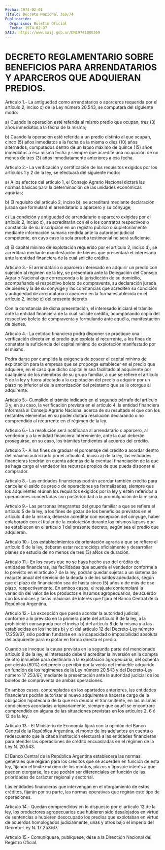 ```yaml
---
Fecha: 1974-02-01
Título: Decreto Nacional 369/74
Publicación:
  Organismo: Boletín Oficial
  Fecha: 1974-02-07
SAIJ: https://www.saij.gob.ar/DN19741000369
---
```

# DECRETO REGLAMENTARIO SOBRE BENEFICIOS PARA ARRENDATARIOS Y APARCEROS QUE ADQUIERAN PREDIOS.

<a id="1"></a>
Artículo  1.-  La  antiguedad  como  arrendatarios o aparceros requerida por el artículo 2, inciso c) de la  Ley número 20.543, se computará del siguiente modo:

a)  Cuando la operación esté referida al mismo predio  que  ocupan, tres (3) años inmediatos a la fecha de la misma;

b) Cuando  la  operación  esté referida a un predio distinto al que ocupan, cinco (5) años inmediatos  a  la  fecha  de la misma o diez (10)  años  alternados,  computados  dentro de un lapso  máximo  de quince  (15)  años  inmediatos  a esa misma  fecha  y  siempre  que acredite una ocupación de no menos  de tres (3) años inmediatamente anteriores a esa fecha.

<a id="2"></a>
Artículo 2.- La verificación y certificación de los requisitos exigidos  por  los  artículos  1  y  2  de la ley, se efectuará del siguiente modo:

a)  A  los  efectos  del  artículo 1, el Consejo  Agrario  Nacional dictará las normas básicas  para  la  determinación de las unidades económicas agrarias;

b) El requisito del artículo 2, inciso  b),  se acreditará mediante declaración jurada que formulará el arrendatario  o  aparcero  y su cónyuge;

c)  La  condición  y antiguedad de arrendatario o aparcero exigidas por  el  artículo  2, inciso  c),  se  acreditarán  con  el  o  los contratos  respectivos   o  constancia  de  su  inscripción  en  un registro  público o supletoriamente  mediante  información  sumaria rendida ante  la  autoridad  judicial  competente,  en cuyo caso la sola prueba testimonial no será suficiente.

d)  El capital mínimo de explotación requerido por el  artículo  2, inciso  d),  se  acreditará  mediante  manifestación  de bienes que presentará  el  interesado  ante la entidad financiera de  la  cual solicite crédito.

<a id="3"></a>
Artículo 3.- El arrendatario o aparcero interesado en adquirir un predio  con sujeción al régimen de la ley, se presentará ante la Delegación del  Consejo  Agrario  Nacional  que  corresponda  a  la jurisdicción  de  su domicilio, acompañando el respectivo boleto de compraventa, su declaración  jurada  de bienes y la de su cónyuge y las  constancias  que  acrediten  su  condición   y  antiguedad  de arrendatario o aparcero en la forma establecida en  el  artículo 2, inciso c) del presente decreto.

Con la constancia de dicha presentación, el interesado iniciará  el trámite  ante  la  entidad  financiera de la cual solicite crédito, acompañando  copia  del  respectivo    boleto    de  compraventa  y formulando ante aquélla, manifestación de bienes.

<a id="4"></a>
Artículo 4.- La entidad financiera podrá disponer se practique una verificación  directa en el predio que explota el recurrente, a los  fines  de constatar  la  suficiencia  del  capital  mínimo  de explotación manifestado por el mismo.

Podrá darse por  cumplida  la exigencia de poseer el capital mínimo de explotación para la empresa  que  se  proponga  establecer en el predio  que  adquiere,  en  el  caso  que  dicho  capital  le   sea facilitado  al  adquirente  por  cualquiera  de  los miembros de su grupo familiar, a que se refiere el artículo 5 de  la  ley  y fuera afectado  a  la  explotación del predio a adquirir por un plazo  no inferior al de la  amortización  del  préstamo que se le otorgue al adquirente.

<a id="5"></a>
Artículo 5.- Cumplido el trámite indicado en el segundo párrafo del  artículo  3  y,  en  su  caso,  la verificación prevista en el artículo  4,  la entidad financiera informará  al  Consejo  Agrario Nacional acerca  de su resultado el que con los restantes elementos en su poder dictará  resolución  declarando  o  no  comprendido  al recurrente en el régimen de la ley.

<a id="6"></a>
Artículo  6.-  La resolución será notificada al arrendatario o aparcero, al vendedor  y  a  la  entidad  financiera interviniente, ante  la  cual  deberán  proseguirse,  en  su  caso,  los  trámites tendientes al acuerdo del crédito.

<a id="7"></a>
Artículo 7.- A los fines de graduar el porcentaje del crédito a acordar  dentro  del máximo autorizado por el artículo 4, inciso a) de la ley, las entidades  financieras  tendrán  en cuenta además de la eventual financiación de la que se haga cargo  el  vendedor  los recursos propios de que pueda disponer el comprador.

<a id="8"></a>
Artículo  8.- Las entidades financieras podrán acordar también crédito  para  cancelar  el  saldo  de  precio  de  operaciones  ya formalizadas, siempre  que  los  adquirentes  reúnan los requisitos exigidos  por  la  ley y estén referidos a operaciones  concertadas con posterioridad a la promulgación de la misma.

<a id="9"></a>
Artículo 9.- Las personas integrantes del grupo familiar a que se refiere  el  artículo  5  de la ley, a los fines de gozar de los beneficios  previstos  en  el  artículo  4  de  la  misma,  deberán acreditar  con  excepción  del cónyuge,  haber  colaborado  con  el titular  de  la  explotación  durante  los  mismos  lapsos  que  se establecen en el artículo 1 del  presente  decreto,  según  sea  el predio que adquieran.

<a id="10"></a>
Artículo 10.- Los establecimientos de orientación agraria a que se refiere  el  artículo  6  de  la  ley, deberán estar reconocidos oficialmente y desarrollar planes de estudio  de  no  menos de tres (3) aÑos de duración.

<a id="11"></a>
Artículo 11.- En los casos que no se haya hecho uso del crédito de entidades  financieras,  las facilidades que acuerde el vendedor conforme a lo previsto en el  artículo  7  de la ley, podrán quedar sujetas a un sistema de reajuste anual del servicio  de  la deuda o de los saldos adeudados, según que el plazo de financiación  sea de hasta  cinco  (5)  años  o de más de ese plazo, respectivamente. En ambos casos, el reajuste contemplará  la variación del valor de los productos e insumos agropecuarios, de acuerdo  con  los  índices  y tasas  máximas  de  interés  que  fijará  el  Banco  Central  de la República Argentina.

<a id="12"></a>
Artículo  12.-  La  excepción  que  pueda acordar la autoridad judicial, conforme a lo previsto en la primera  parte  del artículo 9  de  la  ley,  a  la prohibición consagrada por el inciso b)  del artículo 8 de la misma  y a las establecidas en los incisos b) y c) del  artículo  12 del Decreto-Ley  número  17.253/67,  sólo  podrán fundarse en la incapacidad  o imposibilidad absoluta del adquirente para explotar en forma directa el predio.

Cuando  se  invoque  la causa prevista  en  la  segunda  parte  del mencionado artículo 9  de la ley, el interesado deberá acreditar la inversión  en la compra de  otro  inmueble  para  destinarlo  a  la explotación  agropecuaria,  del ochenta por ciento (80%) del precio a percibir por la venta del inmueble  adquirido  en  función de los regímenes  de  la  Ley  número  20.543 y del Decreto-Ley número  17 253/67, mediante la presentación  ante la autoridad judicial de los boletos de compraventa de ambas operaciones.

En  ambos  casos,  contemplados en los  apartados  anteriores,  las entidades  financieras  podrán  autorizar  al  nuevo  adquirente  a hacerse cargo  de la obligación hipotecaria de la que era deudor el transmitente, en  las mismas condiciones acordadas originariamente, siempre  que aquél se  encontrare  comprendido  en  alguna  de  las situaciones  previstas  en  los  artículos  2,  6  ó  12 de la ley.

<a id="13"></a>
Artículo  13.- El Ministerio de Economía fijará con la opinión del Banco Central  de  la  República  Argentina,  el  monto  de los adelantos  en  cuenta  o  redescuento  que  la  citada  institución efectuará  a las entidades financieras para atender las operaciones de crédito encuadradas  en  el  régimen  de  la Ley N. 20.543.

El Banco Central de la República Argentina establecerá  las  normas generales  que regirán para los créditos que se acuerden en función de esta ley,  fijando  el  límite  máximo  de  los montos, plazos y tipos  de  interés  a  que  pueden  otorgarse, los que  podrán  ser diferenciales en función de las prioridades  de carácter regional y sectorial.

Las  entidades  financieras que intervengan en el  otorgamiento  de estos créditos, fijarán  por  su  parte,  las normas operativas que regirán este tipo de operaciones.

<a id="14"></a>
Artículo  14.-  Quedan  comprendidos  en  lo  dispuesto por el artículo 12 de la ley, los productores agropecuarios  que  hubieren sido desalojados en virtud de sentencias o hubieren desocupado  los predios    que    explotaban  en  virtud  de  acuerdos  homologados judicialmente, unas  y  otros bajo el imperio del Decreto-Ley N. 17 253/67.

<a id="15"></a>
Artículo  15.-  Comuníquese,  publíquese,  dése a la Dirección Nacional del Registro Oficial.